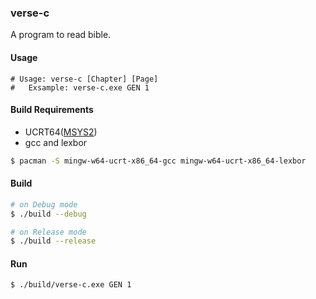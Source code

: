### verse-c
A program to read bible.

#### Usage
```
# Usage: verse-c [Chapter] [Page]
#   Exsample: verse-c.exe GEN 1
```

#### Build Requirements
- UCRT64([MSYS2](https://www.msys2.org/))
- gcc and lexbor
```sh
$ pacman -S mingw-w64-ucrt-x86_64-gcc mingw-w64-ucrt-x86_64-lexbor
```

#### Build
```sh
# on Debug mode
$ ./build --debug

# on Release mode
$ ./build --release
```

#### Run
```sh
$ ./build/verse-c.exe GEN 1
```
